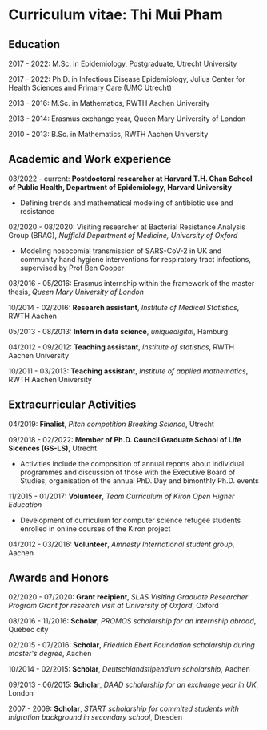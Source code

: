 # Curriculum vitae: Thi Mui Pham 

## Education
2017 - 2022: M.Sc. in Epidemiology, Postgraduate, Utrecht University

2017 - 2022: Ph.D. in Infectious Disease Epidemiology, Julius Center for Health Sciences and Primary Care (UMC Utrecht)

2013 - 2016: M.Sc. in Mathematics, RWTH Aachen University

2013 - 2014: Erasmus exchange year, Queen Mary University of London

2010 - 2013: B.Sc. in Mathematics, RWTH Aachen University

## Academic and Work experience 
03/2022 - current: **Postdoctoral researcher at Harvard T.H. Chan School of Public Health, Department of Epidemiology, Harvard University**
- Defining trends and mathematical modeling of antibiotic use and resistance

02/2020 - 08/2020: Visiting researcher at Bacterial Resistance Analysis Group (BRAG), *Nuffield Department of Medicine, University of Oxford*

- Modeling nosocomial transmission of SARS-CoV-2 in UK and community hand hygiene interventions for respiratory tract infections, supervised by Prof Ben Cooper

03/2016 - 05/2016: Erasmus internship within the framework of the master thesis, *Queen Mary University of London*

10/2014 - 02/2016: **Research assistant**, *Institute of Medical Statistics*, RWTH Aachen

05/2013 - 08/2013: **Intern in data science**, *uniquedigital*, Hamburg 

04/2012 - 09/2012: **Teaching assistant**, *Institute of statistics*, RWTH Aachen University

10/2011 - 03/2013: **Teaching assistant**, *Institute of applied mathematics*, RWTH Aachen University

## Extracurricular Activities

04/2019: **Finalist**, *Pitch competition Breaking Science*, Utrecht

09/2018 - 02/2022: **Member of Ph.D. Council Graduate School of Life Sicences (GS-LS)**, Utrecht

- Activities include the composition of annual reports about individual programmes and discussion of those with the Executive Board of Studies, organisation of the annual PhD. Day and bimonthly Ph.D. events

11/2015 - 01/2017: **Volunteer**, *Team Curriculum of Kiron Open Higher Education* 

- Development of curriculum for computer science refugee students enrolled in online courses of the Kiron project

04/2012 - 03/2016: **Volunteer**, *Amnesty International student group*, Aachen

## Awards and Honors

02/2020 - 07/2020: **Grant recipient**, *SLAS Visiting Graduate Researcher Program Grant for research visit at University of Oxford*, Oxford

08/2016 - 11/2016: **Scholar**, *PROMOS scholarship for an internship abroad*, Québec city

02/2015 - 07/2016: **Scholar**, *Friedrich Ebert Foundation scholarship during master's degree*, Aachen

10/2014 - 02/2015: **Scholar**, *Deutschlandstipendium scholarship*, Aachen

09/2013 - 06/2015: **Scholar**, *DAAD scholarship for an exchange year in UK*, London

2007 - 2009: **Scholar**, *START scholarship for commited students with migration background in secondary school*, Dresden












